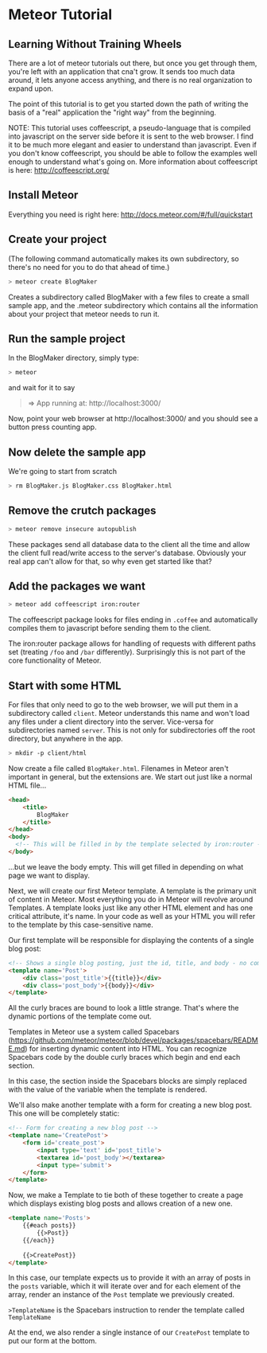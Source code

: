 # Meteor Tutorial
## Learning Without Training Wheels

There are a lot of meteor tutorials out there, but once you get through them, 
you're left with an application that cna't grow.  It sends too much data around,
it lets anyone access anything, and there is no real organization to expand upon.  

The point of this tutorial is to get you started down the path of writing the basis of a
"real" application the "right way" from the beginning.  

NOTE: This tutorial uses coffeescript, a pseudo-language that is compiled into javascript on the server side before it is sent to the web browser.  I find it to be much more elegant and easier to understand than javascript.  Even if you don't know coffeescript, you should be able to follow the examples well enough to understand what's going on.  More information about coffeescript is here: http://coffeescript.org/

## Install Meteor
Everything you need is right here: http://docs.meteor.com/#/full/quickstart

## Create your project
(The following command automatically makes its own subdirectory, so there's no need for you to do that ahead of time.)
```bash
> meteor create BlogMaker
```
Creates a subdirectory called BlogMaker with a few files to create a small sample app, and the .meteor 
subdirectory which contains all the information about your project that meteor needs to run it.

## Run the sample project
In the BlogMaker directory, simply type:
```bash
> meteor
```
and wait for it to say
> => App running at: http://localhost:3000/

Now, point your web browser at http://localhost:3000/ and you should see a button press counting app.

## Now delete the sample app
We're going to start from scratch
```bash
> rm BlogMaker.js BlogMaker.css BlogMaker.html
```

## Remove the crutch packages
```bash
> meteor remove insecure autopublish 
```
These packages send all database data to the client all the time and allow the client full read/write access to the
server's database.  Obviously your real app can't allow for that, so why even get started like that?

## Add the packages we want
```bash
> meteor add coffeescript iron:router
```
The coffeescript package looks for files ending in `.coffee` and automatically compiles them to javascript before
sending them to the client.  

The iron:router package allows for handling of requests with different paths set (treating `/foo` and `/bar`
differently).  Surprisingly this is not part of the core functionality of Meteor.

## Start with some HTML

For files that only need to go to the web browser, we will put them in a subdirectory called `client`.  Meteor
understands this name and won't load any files under a client directory into the server.  Vice-versa for
subdirectories named `server`.  This is not only for subdirectories off the root directory, but anywhere in the app.

```bash
> mkdir -p client/html
```

Now create a file called `BlogMaker.html`.  Filenames in Meteor aren't important in general, but the extensions are.
We start out just like a normal HTML file...

```HTML
<head>
	<title>
		BlogMaker
	</title>
</head>
<body>
  <!-- This will be filled in by the template selected by iron:router -->
</body>
```
...but we leave the body empty.  This will get filled in depending on what page we want to display.  

Next, we will create our first Meteor template.  A template is the primary unit of content in Meteor.  Most
everything you do in Meteor will revolve around Templates.  A template looks just like any other HTML element
and has one critical attribute, it's name.  In your code as well as your HTML you will refer to the template by this
case-sensitive name.

Our first template will be responsible for displaying the contents of a single blog post:
```HTML
<!-- Shows a single blog posting, just the id, title, and body - no comments or metadata -->
<template name='Post'>
	<div class='post_title'>{{title}}</div>
	<div class='post_body'>{{body}}</div>
</template>
```
All the curly braces are bound to look a little strange.  That's where the dynamic portions of the template come
out.

Templates in Meteor use a system called Spacebars
(https://github.com/meteor/meteor/blob/devel/packages/spacebars/README.md) for inserting dynamic content into HTML.
You can recognize Spacebars code by the double curly braces which begin and end each section.

In this case, the section inside the Spacebars blocks are simply replaced with the value of the variable when the
template is rendered.

We'll also make another template with a form for creating a new blog post.  This one will be completely static:

```HTML
<!-- Form for creating a new blog post -->
<template name='CreatePost'>
	<form id='create_post'>
		<input type='text' id='post_title'>
		<textarea id='post_body'></textarea>
		<input type='submit'>
	</form>
</template>
```

Now, we make a Template to tie both of these together to create a page which displays existing blog posts and allows creation of a new one.

```HTML
<template name='Posts'>
    {{#each posts}}
        {{>Post}}
    {{/each}}
    
    {{>CreatePost}}
</template>
```

In this case, our template expects us to provide it with an array of posts in the `posts` variable, which it will iterate over and for each element of the array, render an instance of the `Post` template we previously created.

`>TemplateName` is the Spacebars instruction to render the template called `TemplateName`

At the end, we also render a single instance of our `CreatePost` template to put our form at the bottom.




